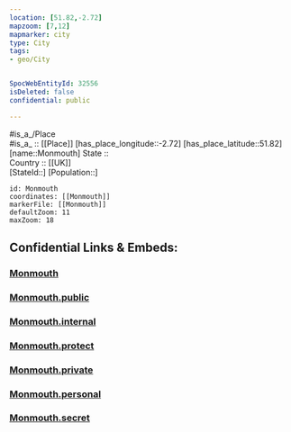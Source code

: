 ```yaml
---
location: [51.82,-2.72] 
mapzoom: [7,12] 
mapmarker: city 
type: City
tags:
- geo/City


SpocWebEntityId: 32556
isDeleted: false
confidential: public

---
```

#is_a_/Place  
#is_a_ :: [[Place]] 
[has_place_longitude::-2.72] 
[has_place_latitude::51.82] 
[name::Monmouth] 
State ::  
Country :: [[UK]]  
[StateId::] 
[Population::] 



```leaflet
id: Monmouth
coordinates: [[Monmouth]] 
markerFile: [[Monmouth]] 
defaultZoom: 11 
maxZoom: 18
```


## Confidential Links & Embeds: 

### [Monmouth](/_Standards/Earth/Continent/Europe/Europe~North/UK/Wales/counties~Wales/Monmouthshire/Monmouth.md) 

### [Monmouth.public](/_public/Earth/Continent/Europe/Europe~North/UK/Wales/counties~Wales/Monmouthshire/Monmouth.public.md) 

### [Monmouth.internal](/_internal/Earth/Continent/Europe/Europe~North/UK/Wales/counties~Wales/Monmouthshire/Monmouth.internal.md) 

### [Monmouth.protect](/_protect/Earth/Continent/Europe/Europe~North/UK/Wales/counties~Wales/Monmouthshire/Monmouth.protect.md) 

### [Monmouth.private](/_private/Earth/Continent/Europe/Europe~North/UK/Wales/counties~Wales/Monmouthshire/Monmouth.private.md) 

### [Monmouth.personal](/_personal/Earth/Continent/Europe/Europe~North/UK/Wales/counties~Wales/Monmouthshire/Monmouth.personal.md) 

### [Monmouth.secret](/_secret/Earth/Continent/Europe/Europe~North/UK/Wales/counties~Wales/Monmouthshire/Monmouth.secret.md)

